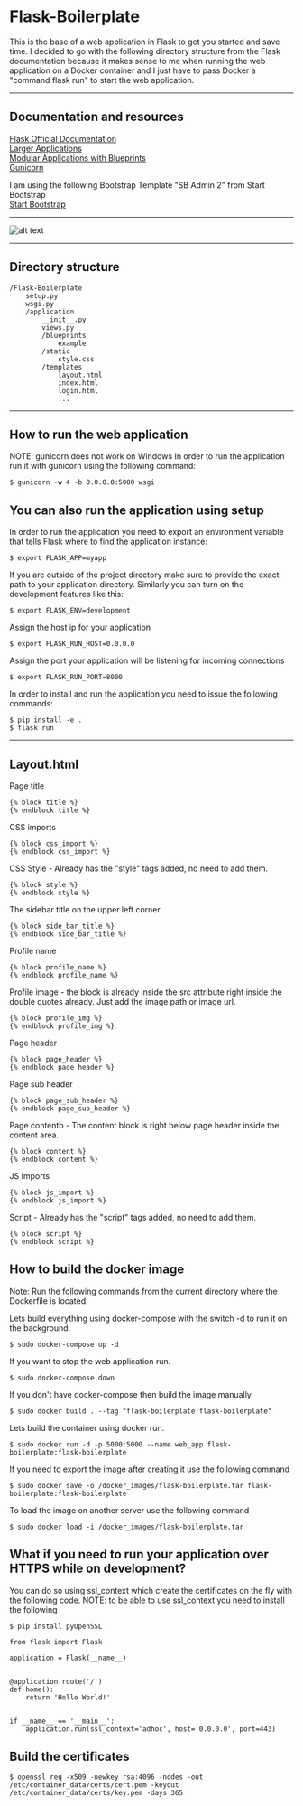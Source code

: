# Flask-Boilerplate
This is the base of a web application in Flask to get you started and save time. I decided to go with the following directory structure from the Flask documentation because it makes sense to me when running the web application on a Docker container and I just have to pass Docker a "command flask run" to start the web application.

---

## Documentation and resources
[Flask Official Documentation](https://flask.palletsprojects.com/en/1.1.x/ "Flask Official Documentation")<br />
[Larger Applications](https://flask.palletsprojects.com/en/1.1.x/patterns/packages/ "Larger Applications")<br />
[Modular Applications with Blueprints](https://flask.palletsprojects.com/en/1.1.x/blueprints/#blueprints "Modular Applications with Blueprints")<br />
[Gunicorn](https://gunicorn.org/ "Gunicorn")<br />

I am using the following Bootstrap Template "SB Admin 2" from Start Bootstrap<br />
[Start Bootstrap](https://startbootstrap.com/themes/sb-admin-2/ "SB Admin 2")

---
![alt text][logo]

[logo]: https://flask.palletsprojects.com/en/1.1.x/_images/flask-logo.png "Flask"

---

## Directory structure
```ignorelang
/Flask-Boilerplate
    setup.py
    wsgi.py
    /application
        __init__.py
        views.py
        /blueprints
            example
        /static
            style.css
        /templates
            layout.html
            index.html
            login.html
            ...
```

---

## How to run the web application
NOTE: gunicorn does not work on Windows
In order to run the application run it with gunicorn using the following command:
```ignorelang
$ gunicorn -w 4 -b 0.0.0.0:5000 wsgi
```

## You can also run the application using setup
In order to run the application you need to export an environment variable that tells Flask where to find the application instance:
```ignorelang
$ export FLASK_APP=myapp
```

If you are outside of the project directory make sure to provide the exact path to your application directory. Similarly you can turn on the development features like this:
```ignorelang
$ export FLASK_ENV=development
```

Assign the host ip for your application
```ignorelang
$ export FLASK_RUN_HOST=0.0.0.0
```

Assign the port your application will be listening for incoming connections
```ignorelang
$ export FLASK_RUN_PORT=8000
```

In order to install and run the application you need to issue the following commands:
```ignorelang
$ pip install -e .
$ flask run
```

---

## Layout.html
Page title
```ignorelang
{% block title %}
{% endblock title %}
```

CSS imports
```ignorelang
{% block css_import %}
{% endblock css_import %}
```

CSS Style - Already has the "style" tags added, no need to add them.
```ignorelang
{% block style %}
{% endblock style %}
```

The sidebar title on the upper left corner
```ignorelang
{% block side_bar_title %}
{% endblock side_bar_title %}
```

Profile name
```ignorelang
{% block profile_name %}
{% endblock profile_name %}
```

Profile image - the block is already inside the src attribute right inside the double quotes already. Just add the image path or image url.
```ignorelang
{% block profile_img %}
{% endblock profile_img %}
```

Page header
```ignorelang
{% block page_header %}
{% endblock page_header %}
```

Page sub header
```ignorelang
{% block page_sub_header %}
{% endblock page_sub_header %}
```

Page contentb - The content block is right below page header inside the content area.
```ignorelang
{% block content %}
{% endblock content %}
```

JS Imports
```ignorelang
{% block js_import %}
{% endblock js_import %}
```

Script - Already has the "script" tags added, no need to add them.
```ignorelang
{% block script %}
{% endblock script %}
```

## How to build the docker image
Note: Run the following commands from the current directory where the Dockerfile is located.<br />

Lets build everything using docker-compose with the switch -d to run it on the background.
```ignorelang
$ sudo docker-compose up -d
```

If you want to stop the web application run.
```ignorelang
$ sudo docker-compose down
```

If you don't have docker-compose then build the image manually.
```ignorelang
$ sudo docker build . --tag "flask-boilerplate:flask-boilerplate"
```

Lets build the container using docker run.
```ignorelang
$ sudo docker run -d -p 5000:5000 --name web_app flask-boilerplate:flask-boilerplate
```

If you need to export the image after creating it use the following command
```ignorelang
$ sudo docker save -o /docker_images/flask-boilerplate.tar flask-boilerplate:flask-boilerplate
```

To load the image on another server use the following command
```ignorelang
$ sudo docker load -i /docker_images/flask-boilerplate.tar
```

## What if you need to run your application over HTTPS while on development?
You can do so using ssl_context which create the certificates on the fly with the following code.
NOTE: to be able to use ssl_context you need to install the following
```ignorelang
$ pip install pyOpenSSL
```
```ignorelang
from flask import Flask

application = Flask(__name__)


@application.route('/')
def home():
    return 'Hello World!'


if __name__ == '__main__':
    application.run(ssl_context='adhoc', host='0.0.0.0', port=443)

```

## Build the certificates
```ignorelang
$ openssl req -x509 -newkey rsa:4096 -nodes -out /etc/container_data/certs/cert.pem -keyout /etc/container_data/certs/key.pem -days 365
```